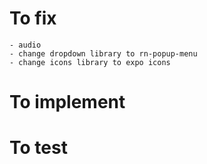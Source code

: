 # To fix

    - audio
    - change dropdown library to rn-popup-menu
    - change icons library to expo icons

# To implement

# To test
